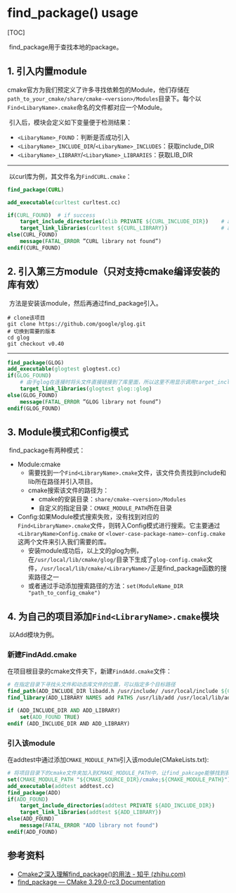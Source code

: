 # find_package() usage

[TOC]

​	find_package用于查找本地的package。

## 1. 引入内置module

​	cmake官方为我们预定义了许多寻找依赖包的Module，他们存储在`path_to_your_cmake/share/cmake-<version>/Modules`目录下。每个以`Find<LibaryName>.cmake`命名的文件都对应一个Module。

​	引入后，模块会定义如下变量便于检测结果：

* `<LibaryName>_FOUND`：判断是否成功引入
* `<LibaryName>_INCLUDE_DIR`/`<LibaryName>_INCLUDES`：获取include_DIR
* `<LibaryName>_LIBRARY`/`<LibaryName>_LIBRARIES`：获取LIB_DIR

---

​	以curl库为例，其文件名为`FindCURL.cmake`：

```cmake
find_package(CURL)

add_executable(curltest curltest.cc)

if(CURL_FOUND)	# if success
    target_include_directories(clib PRIVATE ${CURL_INCLUDE_DIR})	# add include
    target_link_libraries(curltest ${CURL_LIBRARY})					# add lib
else(CURL_FOUND)
    message(FATAL_ERROR ”CURL library not found”)
endif(CURL_FOUND)
```

## 2. 引入第三方module（只对支持cmake编译安装的库有效）

​	方法是安装该module，然后再通过find_package引入。

```shell
# clone该项目
git clone https://github.com/google/glog.git 
# 切换到需要的版本 
cd glog
git checkout v0.40  
```

---

```cmake
find_package(GLOG)
add_executable(glogtest glogtest.cc)
if(GLOG_FOUND)
    # 由于glog在连接时将头文件直接链接到了库里面，所以这里不用显示调用target_include_directories
    target_link_libraries(glogtest glog::glog)
else(GLOG_FOUND)
    message(FATAL_ERROR ”GLOG library not found”)
endif(GLOG_FOUND)
```

## 3. Module模式和Config模式

​	find_package有两种模式：

* Module:cmake
  * 需要找到一个`Find<LibraryName>.cmake`文件，该文件负责找到include和lib所在路径并引入项目。
  * cmake搜索该文件的路径为：
    * cmake的安装目录：`share/cmake-<version>/Modules`
    * 自定义的指定目录：`CMAKE_MODULE_PATH`所在目录
* Config:如果Module模式搜索失败，没有找到对应的`Find<LibraryName>.cmake`文件，则转入Config模式进行搜索。它主要通过`<LibraryName>Config.cmake` or `<lower-case-package-name>-config.cmake`这两个文件来引入我们需要的库。
  * 安装module成功后，以上文的glog为例，在`/usr/local/lib/cmake/glog/`目录下生成了`glog-config.cmake`文件，`/usr/local/lib/cmake/<LibraryName>/`正是find_package函数的搜索路径之一
  * 或者通过手动添加搜索路径的方法：`set(ModuleName_DIR "path_to_config_cmake")`

## 4. 为自己的项目添加`Find<LibraryName>.cmake`模块

​	以Add模块为例。

### 新建FindAdd.cmake

​	在项目根目录的cmake文件夹下，新建`FindAdd.cmake`文件：

```cmake
# 在指定目录下寻找头文件和动态库文件的位置，可以指定多个目标路径
find_path(ADD_INCLUDE_DIR libadd.h /usr/include/ /usr/local/include ${CMAKE_SOURCE_DIR}/ModuleMode)
find_library(ADD_LIBRARY NAMES add PATHS /usr/lib/add /usr/local/lib/add ${CMAKE_SOURCE_DIR}/ModuleMode)

if (ADD_INCLUDE_DIR AND ADD_LIBRARY)
    set(ADD_FOUND TRUE)
endif (ADD_INCLUDE_DIR AND ADD_LIBRARY)
```

### 引入该module

​	在addtest中通过添加`CMAKE_MODULE_PATH`引入该module(CMakeLists.txt):

```cmake
# 将项目目录下的cmake文件夹加入到CMAKE_MODULE_PATH中，让find_pakcage能够找到我们自定义的函数库
set(CMAKE_MODULE_PATH "${CMAKE_SOURCE_DIR}/cmake;${CMAKE_MODULE_PATH}")
add_executable(addtest addtest.cc)
find_package(ADD)
if(ADD_FOUND)
    target_include_directories(addtest PRIVATE ${ADD_INCLUDE_DIR})
    target_link_libraries(addtest ${ADD_LIBRARY})
else(ADD_FOUND)
    message(FATAL_ERROR "ADD library not found")
endif(ADD_FOUND)
```

## 参考资料

* [Cmake之深入理解find_package()的用法 - 知乎 (zhihu.com)](https://zhuanlan.zhihu.com/p/97369704)
* [find_package — CMake 3.29.0-rc3 Documentation](https://cmake.org/cmake/help/latest/command/find_package.html)